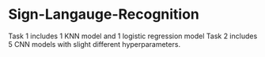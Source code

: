# Sign-Langauge-Recognition
Task 1 includes 1 KNN model and 1 logistic regression model
Task 2 includes 5 CNN models with slight different hyperparameters. 
